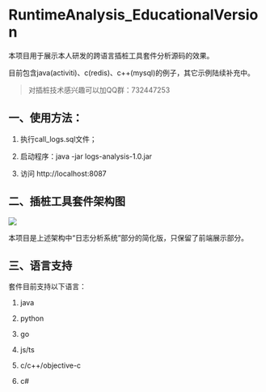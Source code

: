 # RuntimeAnalysis_EducationalVersion

本项目用于展示本人研发的跨语言插桩工具套件分析源码的效果。

目前包含java(activiti)、c(redis)、c++(mysql)的例子，其它示例陆续补充中。

> 对插桩技术感兴趣可以加QQ群：732447253

## 一、使用方法：

1. 执行call_logs.sql文件；

2. 启动程序：java -jar logs-analysis-1.0.jar

3. 访问 http://localhost:8087

## 二、插桩工具套件架构图

![ ](https://raw.githubusercontent.com/zhonghuajin/RuntimeAnalysis_EducationalVersion/master/%E6%8F%92%E6%A1%A9%E5%A5%97%E4%BB%B6%E6%9E%B6%E6%9E%84.jpg)

本项目是上述架构中“日志分析系统”部分的简化版，只保留了前端展示部分。

## 三、语言支持

套件目前支持以下语言：

1. java

2. python

3. go

4. js/ts

5. c/c++/objective-c

6. c#

